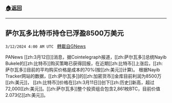 ###  [:house:返回](README.md)
---


## 萨尔瓦多比特币持仓已浮盈8500万美元
`3/12/2024 4:00 AM UTC ` [轉載自GNews](https://gnews.org/articles/2386134)

PANews [[zh:3月12日]]消息，据Cointelegraph报道，[[zh:萨尔瓦多]]总统Nayib Bukele的[[zh:比特币]]购买策略已获得回报，在近期[[zh:比特币]]上涨后，[[zh:萨尔瓦多]]目前的平均购买价格是成本的70%(按[[zh:美元]]计算)。 根据Nayib Tracker网站的数据，[[zh:萨尔瓦多]]的[[zh:加密货币]]金库目前利润为8500万[[zh:美元]]， [[zh:比特币]]价格在[[zh:3月11日]]创下[[zh:历史]]新高，超过72,000[[zh:美元]]。[[zh:萨尔瓦多]]整个投资组合包含2,861枚BTC，目前价值2.073亿[[zh:美元]]。
